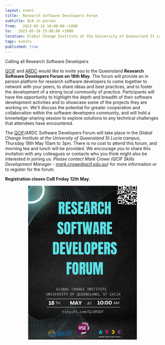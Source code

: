 ```yaml
---
layout: event
title:  Research Software Developers Forum
subtitle: QLD in person
from:   2023-05-18 10:00:00 +1000 
to:   2023-05-18 15:00:00 +1000  
location: Global Change Institute at the University of Queensland St Lucia campus
tags: events                
published: true
---
```


Calling all Research Software Developers

[QCIF](https://www.qcif.edu.au/) and [ARDC](https://ardc.edu.au/) would like to invite you to the Queensland **Research Software Developers Forum on 18th May**. The forum will provide an in person platform for research software developers to come together to network with your peers, to share ideas and best practices, and to foster the development of a strong local community of practice. Participants will have the opportunity to highlight the depth and breadth of their software development activities and to showcase some of the projects they are working on. We'll discuss the potential for greater cooperation and collaboration within the software developers community, and will hold a knowledge-sharing session to explore solutions to any technical challenges that attendees have encountered.


The [QCIF](https://www.qcif.edu.au/events/queensland-research-software-developers-forum/)/ARDC Software Developers Forum will take place in the _Global Change Institute at the University of Queensland St Lucia campus_, Thursday 18th May 10am to 3pm. There is no cost to attend this forum, and morning tea and lunch will be provided. We encourage you to share this invitation with any colleagues or contacts who you think might also be interested in joining us. _Please contact Mark Crowe (QCIF Skills Development Manager - mark.crowe@qcif.edu.au)_ for more information or to register for the forum. 

**Registration closes CoB Friday 12th May**.

<div style="text-align: center;">
    <img src="/assets/QLDRSDF-Flyer.png" alt="Research Software Developers Forum on 18th May" width="354" height="500" class="center">
</div>

